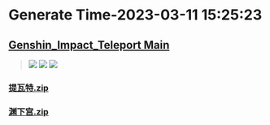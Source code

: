 # Generate Time-2023-03-11 15:25:23

## [Genshin_Impact_Teleport Main](https://github.com/Sam5440/Genshin_Impact_Teleport)

>![](https://komarev.com/ghpvc/?username=done439)
>![](https://komarev.com/ghpvc/?username=done438)
>![](https://komarev.com/ghpvc/?username=done437)

### [提瓦特.zip](https://raw.githubusercontent.com/Sam5440/Genshin_Impact_Teleport/download/AutoGeneratePoint/Points%28SortByItemKind%29%5Bver2.8%5D%5Bcn-en%5D%5B2022-10-19%5D/Teleport%20ALL%20Range15m%20y_offset_3m%20CN/%E6%A4%8D%E7%89%A9/%E8%96%84%E8%8D%B7/%E6%8F%90%E7%93%A6%E7%89%B9.zip)

### [渊下宫.zip](https://raw.githubusercontent.com/Sam5440/Genshin_Impact_Teleport/download/AutoGeneratePoint/Points%28SortByItemKind%29%5Bver2.8%5D%5Bcn-en%5D%5B2022-10-19%5D/Teleport%20ALL%20Range15m%20y_offset_3m%20CN/%E6%A4%8D%E7%89%A9/%E8%96%84%E8%8D%B7/%E6%B8%8A%E4%B8%8B%E5%AE%AB.zip)

